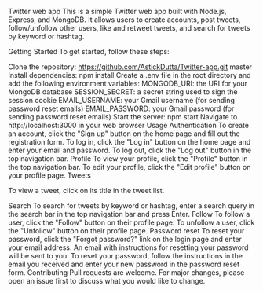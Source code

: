 Twitter web app
This is a simple Twitter web app built with Node.js, Express, and MongoDB. It allows users to create accounts, post tweets, follow/unfollow other users, like and retweet tweets, and search for tweets by keyword or hashtag.

Getting Started
To get started, follow these steps:

Clone the repository:  https://github.com/AstickDutta/Twitter-app.git master
Install dependencies: npm install
Create a .env file in the root directory and add the following environment variables:
MONGODB_URI: the URI for your MongoDB database
SESSION_SECRET: a secret string used to sign the session cookie
EMAIL_USERNAME: your Gmail username (for sending password reset emails)
EMAIL_PASSWORD: your Gmail password (for sending password reset emails)
Start the server: npm start
Navigate to http://localhost:3000 in your web browser
Usage
Authentication
To create an account, click the "Sign up" button on the home page and fill out the registration form.
To log in, click the "Log in" button on the home page and enter your email and password.
To log out, click the "Log out" button in the top navigation bar.
Profile
To view your profile, click the "Profile" button in the top navigation bar.
To edit your profile, click the "Edit profile" button on your profile page.
Tweets

To view a tweet, click on its title in the tweet list.

Search
To search for tweets by keyword or hashtag, enter a search query in the search bar in the top navigation bar and press Enter.
Follow
To follow a user, click the "Follow" button on their profile page.
To unfollow a user, click the "Unfollow" button on their profile page.
Password reset
To reset your password, click the "Forgot password?" link on the login page and enter your email address. An email with instructions for resetting your password will be sent to you.
To reset your password, follow the instructions in the email you received and enter your new password in the password reset form.
Contributing
Pull requests are welcome. For major changes, please open an issue first to discuss what you would like to change.
